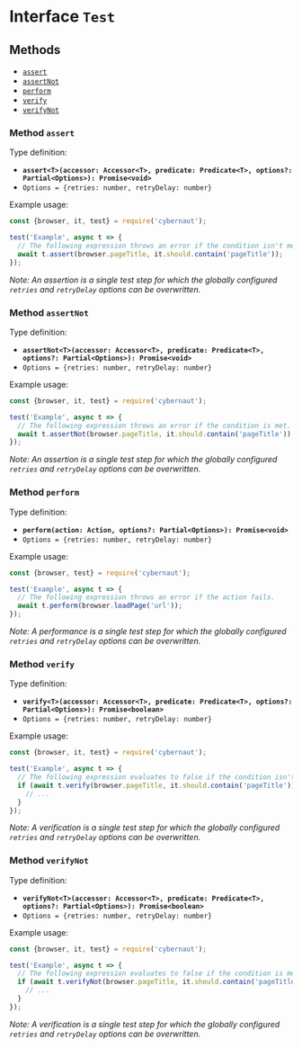 # Interface `Test`

## Methods

* [`assert`](#method-assert)
* [`assertNot`](#method-assertnot)
* [`perform`](#method-perform)
* [`verify`](#method-verify)
* [`verifyNot`](#method-verifynot)

### Method `assert`

Type definition:

* **`assert<T>(accessor: Accessor<T>, predicate: Predicate<T>, options?: Partial<Options>): Promise<void>`**
* `Options = {retries: number, retryDelay: number}`

Example usage:

```js
const {browser, it, test} = require('cybernaut');

test('Example', async t => {
  // The following expression throws an error if the condition isn't met.
  await t.assert(browser.pageTitle, it.should.contain('pageTitle'));
});
```

*Note: An assertion is a single test step for which the globally configured `retries` and `retryDelay` options can be overwritten.*

### Method `assertNot`

Type definition:

* **`assertNot<T>(accessor: Accessor<T>, predicate: Predicate<T>, options?: Partial<Options>): Promise<void>`**
* `Options = {retries: number, retryDelay: number}`

Example usage:

```js
const {browser, it, test} = require('cybernaut');

test('Example', async t => {
  // The following expression throws an error if the condition is met.
  await t.assertNot(browser.pageTitle, it.should.contain('pageTitle'));
});
```

*Note: An assertion is a single test step for which the globally configured `retries` and `retryDelay` options can be overwritten.*

### Method `perform`

Type definition:

* **`perform(action: Action, options?: Partial<Options>): Promise<void>`**
* `Options = {retries: number, retryDelay: number}`

Example usage:

```js
const {browser, test} = require('cybernaut');

test('Example', async t => {
  // The following expression throws an error if the action fails.
  await t.perform(browser.loadPage('url'));
});
```

*Note: A performance is a single test step for which the globally configured `retries` and `retryDelay` options can be overwritten.*

### Method `verify`

Type definition:

* **`verify<T>(accessor: Accessor<T>, predicate: Predicate<T>, options?: Partial<Options>): Promise<boolean>`**
* `Options = {retries: number, retryDelay: number}`

Example usage:

```js
const {browser, it, test} = require('cybernaut');

test('Example', async t => {
  // The following expression evaluates to false if the condition isn't met.
  if (await t.verify(browser.pageTitle, it.should.contain('pageTitle'))) {
    // ...
  }
});
```

*Note: A verification is a single test step for which the globally configured `retries` and `retryDelay` options can be overwritten.*

### Method `verifyNot`

Type definition:

* **`verifyNot<T>(accessor: Accessor<T>, predicate: Predicate<T>, options?: Partial<Options>): Promise<boolean>`**
* `Options = {retries: number, retryDelay: number}`

Example usage:

```js
const {browser, it, test} = require('cybernaut');

test('Example', async t => {
  // The following expression evaluates to false if the condition is met.
  if (await t.verifyNot(browser.pageTitle, it.should.contain('pageTitle'))) {
    // ...
  }
});
```

*Note: A verification is a single test step for which the globally configured `retries` and `retryDelay` options can be overwritten.*
